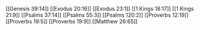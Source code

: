 [[Genesis 39:14]]
[[Exodus 20:16]]
[[Exodus 23:1]]
[[1 Kings 18:17]]
[[1 Kings 21:9]]
[[Psalms 37:14]]
[[Psalms 55:3]]
[[Psalms 120:2]]
[[Proverbs 12:19]]
[[Proverbs 19:5]]
[[Proverbs 19:9]]
[[Matthew 26:65]]
